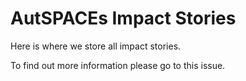 # AutSPACEs Impact Stories

Here is where we store all impact stories. 

To find out more information please go to this issue. 
